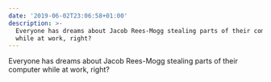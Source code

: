 ```yaml
---
date: '2019-06-02T23:06:58+01:00'
description: >-
  Everyone has dreams about Jacob Rees-Mogg stealing parts of their computer
  while at work, right?
---
```

Everyone has dreams about Jacob Rees-Mogg stealing parts of their computer while at work, right?
